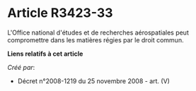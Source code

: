 # Article R3423-33

L'Office national d'études et de recherches aérospatiales peut compromettre dans les matières régies par le droit commun.

**Liens relatifs à cet article**

_Créé par_:

  - Décret n°2008-1219 du 25 novembre 2008 - art. (V)
